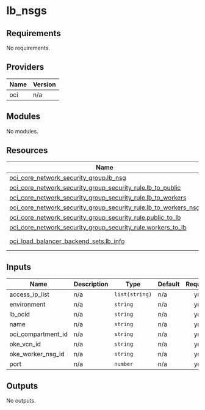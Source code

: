 # lb_nsgs

<!-- BEGINNING OF PRE-COMMIT-TERRAFORM DOCS HOOK -->
## Requirements

No requirements.

## Providers

| Name | Version |
|------|---------|
| oci | n/a |

## Modules

No modules.

## Resources

| Name | Type |
|------|------|
| [oci_core_network_security_group.lb_nsg](https://registry.terraform.io/providers/hashicorp/oci/latest/docs/resources/core_network_security_group) | resource |
| [oci_core_network_security_group_security_rule.lb_to_public](https://registry.terraform.io/providers/hashicorp/oci/latest/docs/resources/core_network_security_group_security_rule) | resource |
| [oci_core_network_security_group_security_rule.lb_to_workers](https://registry.terraform.io/providers/hashicorp/oci/latest/docs/resources/core_network_security_group_security_rule) | resource |
| [oci_core_network_security_group_security_rule.lb_to_workers_nsg](https://registry.terraform.io/providers/hashicorp/oci/latest/docs/resources/core_network_security_group_security_rule) | resource |
| [oci_core_network_security_group_security_rule.public_to_lb](https://registry.terraform.io/providers/hashicorp/oci/latest/docs/resources/core_network_security_group_security_rule) | resource |
| [oci_core_network_security_group_security_rule.workers_to_lb](https://registry.terraform.io/providers/hashicorp/oci/latest/docs/resources/core_network_security_group_security_rule) | resource |
| [oci_load_balancer_backend_sets.lb_info](https://registry.terraform.io/providers/hashicorp/oci/latest/docs/data-sources/load_balancer_backend_sets) | data source |

## Inputs

| Name | Description | Type | Default | Required |
|------|-------------|------|---------|:--------:|
| access\_ip\_list | n/a | `list(string)` | n/a | yes |
| environment | n/a | `string` | n/a | yes |
| lb\_ocid | n/a | `string` | n/a | yes |
| name | n/a | `string` | n/a | yes |
| oci\_compartment\_id | n/a | `string` | n/a | yes |
| oke\_vcn\_id | n/a | `string` | n/a | yes |
| oke\_worker\_nsg\_id | n/a | `string` | n/a | yes |
| port | n/a | `number` | n/a | yes |

## Outputs

No outputs.
<!-- END OF PRE-COMMIT-TERRAFORM DOCS HOOK -->
